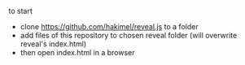 to start 
- clone https://github.com/hakimel/reveal.js to a folder
- add files of this repository to chosen reveal folder (will overwrite reveal's index.html)
- then open index.html in a browser
